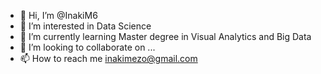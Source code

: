 - 👋 Hi, I’m @InakiM6
- 👀 I’m interested in Data Science
- 🌱 I’m currently learning Master degree in Visual Analytics and Big Data
- 💞️ I’m looking to collaborate on ...
- 📫 How to reach me inakimezo@gmail.com

<!---
InakiM6/InakiM6 is a ✨ special ✨ repository because its `README.md` (this file) appears on your GitHub profile.
You can click the Preview link to take a look at your changes.
--->
